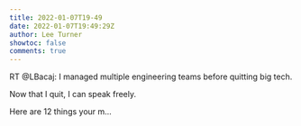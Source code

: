 ```yaml
---
title: 2022-01-07T19-49
date: 2022-01-07T19:49:29Z
author: Lee Turner
showtoc: false
comments: true
---
```


RT @LBacaj: I managed multiple engineering teams before quitting big tech.

Now that I quit, I can speak freely.

Here are 12 things your m…


